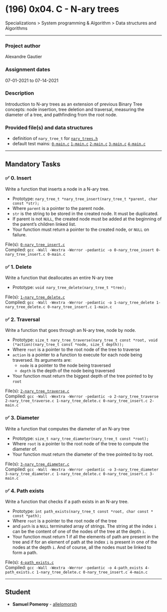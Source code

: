 # (196) 0x04. C - N-ary trees
Specializations > System programming & Algorithm > Data structures and Algorithms

---

### Project author
Alexandre Gautier

### Assignment dates
07-01-2021 to 07-14-2021

### Description
Introduction to N-ary trees as an extension of previous Binary Tree concepts: node insertion, tree deletion and traversal, measuring the diameter of a tree, and pathfinding from the root node.

### Provided file(s) and data structures
* definition of `nary_tree_t` for [`nary_trees.h`](./nary_trees.h)
* default test mains: [`0-main.c`](./tests/0-main.c) [`1-main.c`](./tests/1-main.c) [`2-main.c`](./tests/2-main.c) [`3-main.c`](./tests/3-main.c) [`4-main.c`](./tests/4-main.c)

---

## Mandatory Tasks

### :white_check_mark: 0. Insert
Write a function that inserts a node in a N-ary tree.

* Prototype: `nary_tree_t *nary_tree_insert(nary_tree_t *parent, char const *str);`
* Where `parent` is a pointer to the parent node.
* `str` is the string to be stored in the created node. It must be duplicated.
* If parent is not `NULL`, the created node must be added at the beginning of the parent’s children linked list.
* Your function must return a pointer to the created node, or `NULL` on failure.

File(s): [`0-nary_tree_insert.c`](./0-nary_tree_insert.c)\
Compiled: `gcc -Wall -Wextra -Werror -pedantic -o 0-nary_tree_insert 0-nary_tree_insert.c 0-main.c`

### :white_check_mark: 1. Delete
Write a function that deallocates an entire N-ary tree

* Prototype: `void nary_tree_delete(nary_tree_t *tree);`

File(s): [`1-nary_tree_delete.c`](./1-nary_tree_delete.c)\
Compiled: `gcc -Wall -Wextra -Werror -pedantic -o 1-nary_tree_delete 1-nary_tree_delete.c 0-nary_tree_insert.c 1-main.c`

### :white_check_mark: 2. Traversal
Write a function that goes through an N-ary tree, node by node.

* Prototype: `size_t nary_tree_traverse(nary_tree_t const *root, void (*action)(nary_tree_t const *node, size_t depth));`
* Where `root` is a pointer to the root node of the tree to traverse
* `action` is a pointer to a function to execute for each node being traversed. Its arguments are:
    * `node` is a pointer to the node being traversed
    * `depth` is the depth of the node being traversed
* Your function must return the biggest depth of the tree pointed to by `root`

File(s): [`2-nary_tree_traverse.c`](./2-nary_tree_traverse.c)\
Compiled: `gcc -Wall -Wextra -Werror -pedantic -o 2-nary_tree_traverse 2-nary_tree_traverse.c 1-nary_tree_delete.c 0-nary_tree_insert.c 2-main.c`

### :white_check_mark: 3. Diameter
Write a function that computes the diameter of an N-ary tree

* Prototype: `size_t nary_tree_diameter(nary_tree_t const *root);`
* Where `root` is a pointer to the root node of the tree to compute the diameter of.
* Your function must return the diameter of the tree pointed to by root.

File(s): [`3-nary_tree_diameter.c`](./3-nary_tree_diameter.c)\
Compiled: `gcc -Wall -Wextra -Werror -pedantic -o 3-nary_tree_diameter 3-nary_tree_diameter.c 1-nary_tree_delete.c 0-nary_tree_insert.c 3-main.c`

### :white_check_mark: 4. Path exists
Write a function that checks if a path exists in an N-ary tree.

* Prototype: `int path_exists(nary_tree_t const *root, char const * const *path);`
* Where `root` is a pointer to the root node of the tree
* and `path` is a `NULL` terminated array of strings. The string at the index `i` can be the content of one of the nodes of the tree at the depth `i`.
* Your function must return 1 if all the elements of path are present in the tree and if for an element of path at the index `i` is present in one of the nodes at the depth `i`. And of course, all the nodes must be linked to form a path.

File(s): [`4-path_exists.c`](./4-path_exists.c)\
Compiled: `gcc -Wall -Wextra -Werror -pedantic -o 4-path_exists 4-path_exists.c 1-nary_tree_delete.c 0-nary_tree_insert.c 4-main.c`

---

## Student
* **Samuel Pomeroy** - [allelomorph](github.com/allelomorph)
